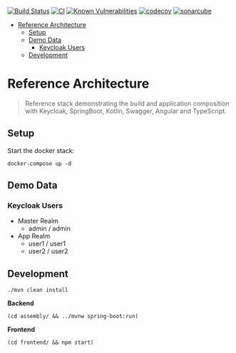 [![Build Status](https://travis-ci.org/holisticon/reference-arch.svg?branch=master)](https://travis-ci.org/holisticon/reference-arch)
[![CI](https://github.com/holisticon/reference-arch/actions/workflows/build.yml/badge.svg)](https://github.com/holisticon/reference-arch/actions/workflows/build.yml)
[![Known Vulnerabilities](https://snyk.io/test/github/holisticon/reference-arch/badge.svg?targetFile=pom.xml)](https://snyk.io/test/github/holisticon/reference-arch?targetFile=pom.xml)
[![codecov](https://codecov.io/gh/holisticon/reference-arch/branch/master/graph/badge.svg)](https://codecov.io/gh/holisticon/reference-arch)
[![sonarcube](https://sonarcloud.io/api/project_badges/measure?project=de.holisticon.reference-arch%3Areference-arch-parent&metric=alert_status)](https://sonarcloud.io/dashboard?id=de.holisticon.reference-arch%3Areference-arch-parent)

- [Reference Architecture](#reference-architecture)
  - [Setup](#setup)
  - [Demo Data](#demo-data)
    - [Keycloak Users](#keycloak-users)
  - [Development](#development)
# Reference Architecture

> Reference stack demonstrating the build and application composition with Keycloak, SpringBoot, Kotlin, Swagger, Angular and TypeScript.

## Setup

Start the docker stack:

```
docker-compose up -d
```

## Demo Data

### Keycloak Users

* Master Realm
  * admin / admin
* App Realm
  * user1 / user1
  * user2 / user2

## Development

```
./mvn clean install
```

**Backend**
```
(cd assembly/ && ../mvnw spring-boot:run)
```
**Frontend**
```
(cd frontend/ && npm start)
```